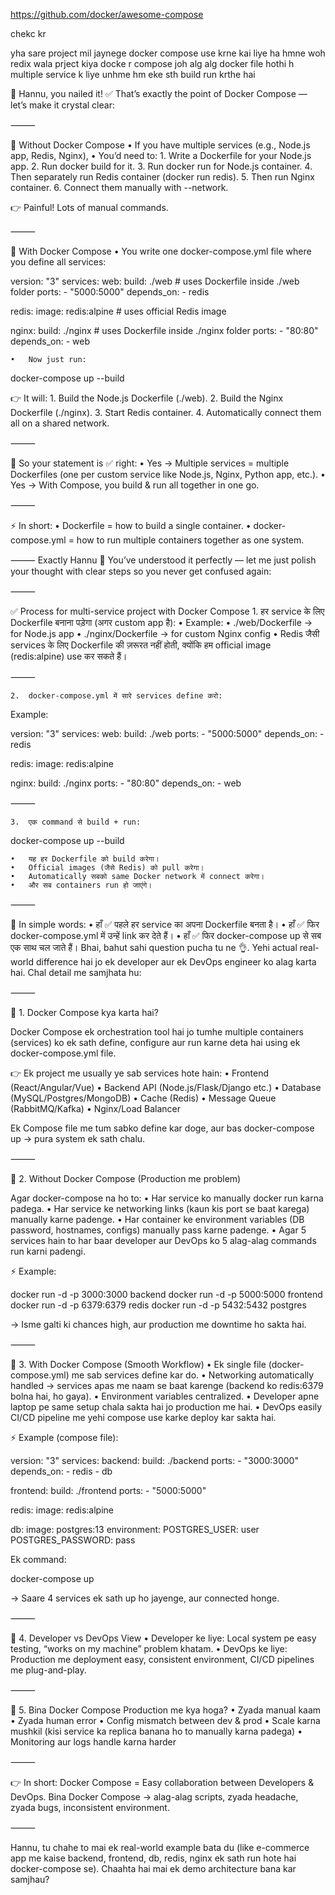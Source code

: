 https://github.com/docker/awesome-compose

chekc kr

yha sare project mil jaynege docker compose use krne kai liye ha hmne woh redix wala prject kiya 
docke r compose joh
alg alg docker file hothi h multiple service k liye unhme hm eke sth build run krthe hai

💯 Hannu, you nailed it! ✅
That’s exactly the point of Docker Compose — let’s make it crystal clear:

⸻

🔹 Without Docker Compose
	•	If you have multiple services (e.g., Node.js app, Redis, Nginx),
	•	You’d need to:
	1.	Write a Dockerfile for your Node.js app.
	2.	Run docker build for it.
	3.	Run docker run for Node.js container.
	4.	Then separately run Redis container (docker run redis).
	5.	Then run Nginx container.
	6.	Connect them manually with --network.

👉 Painful! Lots of manual commands.

⸻

🔹 With Docker Compose
	•	You write one docker-compose.yml file where you define all services:

version: "3"
services:
  web:
    build: ./web    # uses Dockerfile inside ./web folder
    ports:
      - "5000:5000"
    depends_on:
      - redis

  redis:
    image: redis:alpine   # uses official Redis image

  nginx:
    build: ./nginx  # uses Dockerfile inside ./nginx folder
    ports:
      - "80:80"
    depends_on:
      - web

	•	Now just run:

docker-compose up --build

👉 It will:
	1.	Build the Node.js Dockerfile (./web).
	2.	Build the Nginx Dockerfile (./nginx).
	3.	Start Redis container.
	4.	Automatically connect them all on a shared network.

⸻

🔹 So your statement is ✅ right:
	•	Yes → Multiple services = multiple Dockerfiles (one per custom service like Node.js, Nginx, Python app, etc.).
	•	Yes → With Compose, you build & run all together in one go.

⸻

⚡ In short:
	•	Dockerfile = how to build a single container.
	•	docker-compose.yml = how to run multiple containers together as one system.

⸻
Exactly Hannu 👏 You’ve understood it perfectly — let me just polish your thought with clear steps so you never get confused again:

⸻

✅ Process for multi-service project with Docker Compose
	1.	हर service के लिए Dockerfile बनाना पड़ेगा (अगर custom app है):
	•	Example:
	•	./web/Dockerfile → for Node.js app
	•	./nginx/Dockerfile → for custom Nginx config
	•	Redis जैसी services के लिए Dockerfile की ज़रूरत नहीं होती, क्योंकि हम official image (redis:alpine) use कर सकते हैं।

⸻

	2.	docker-compose.yml में सारे services define करो:
Example:

version: "3"
services:
  web:
    build: ./web
    ports:
      - "5000:5000"
    depends_on:
      - redis

  redis:
    image: redis:alpine

  nginx:
    build: ./nginx
    ports:
      - "80:80"
    depends_on:
      - web



⸻

	3.	एक command से build + run:

docker-compose up --build

	•	यह हर Dockerfile को build करेगा।
	•	Official images (जैसे Redis) को pull करेगा।
	•	Automatically सबको same Docker network में connect करेगा।
	•	और सब containers run हो जाएंगे।

⸻

🔹 In simple words:
	•	हाँ ✅ पहले हर service का अपना Dockerfile बनता है।
	•	हाँ ✅ फिर docker-compose.yml में उन्हें link कर देते हैं।
	•	हाँ ✅ फिर docker-compose up से सब एक साथ चल जाते हैं।
Bhai, bahut sahi question pucha tu ne 👌. Yehi actual real-world difference hai jo ek developer aur ek DevOps engineer ko alag karta hai. Chal detail me samjhata hu:

⸻

🔹 1. Docker Compose kya karta hai?

Docker Compose ek orchestration tool hai jo tumhe multiple containers (services) ko ek sath define, configure aur run karne deta hai using ek docker-compose.yml file.

👉 Ek project me usually ye sab services hote hain:
	•	Frontend (React/Angular/Vue)
	•	Backend API (Node.js/Flask/Django etc.)
	•	Database (MySQL/Postgres/MongoDB)
	•	Cache (Redis)
	•	Message Queue (RabbitMQ/Kafka)
	•	Nginx/Load Balancer

Ek Compose file me tum sabko define kar doge, aur bas docker-compose up → pura system ek sath chalu.

⸻

🔹 2. Without Docker Compose (Production me problem)

Agar docker-compose na ho to:
	•	Har service ko manually docker run karna padega.
	•	Har service ke networking links (kaun kis port se baat karega) manually karne padenge.
	•	Har container ke environment variables (DB password, hostnames, configs) manually pass karne padenge.
	•	Agar 5 services hain to har baar developer aur DevOps ko 5 alag-alag commands run karni padengi.

⚡ Example:

docker run -d -p 3000:3000 backend
docker run -d -p 5000:5000 frontend
docker run -d -p 6379:6379 redis
docker run -d -p 5432:5432 postgres

→ Isme galti ki chances high, aur production me downtime ho sakta hai.

⸻

🔹 3. With Docker Compose (Smooth Workflow)
	•	Ek single file (docker-compose.yml) me sab services define kar do.
	•	Networking automatically handled → services apas me naam se baat karenge (backend ko redis:6379 bolna hai, ho gaya).
	•	Environment variables centralized.
	•	Developer apne laptop pe same setup chala sakta hai jo production me hai.
	•	DevOps easily CI/CD pipeline me yehi compose use karke deploy kar sakta hai.

⚡ Example (compose file):

version: "3"
services:
  backend:
    build: ./backend
    ports:
      - "3000:3000"
    depends_on:
      - redis
      - db

  frontend:
    build: ./frontend
    ports:
      - "5000:5000"

  redis:
    image: redis:alpine

  db:
    image: postgres:13
    environment:
      POSTGRES_USER: user
      POSTGRES_PASSWORD: pass

Ek command:

docker-compose up

→ Saare 4 services ek sath up ho jayenge, aur connected honge.

⸻

🔹 4. Developer vs DevOps View
	•	Developer ke liye: Local system pe easy testing, “works on my machine” problem khatam.
	•	DevOps ke liye: Production me deployment easy, consistent environment, CI/CD pipelines me plug-and-play.

⸻

🔹 5. Bina Docker Compose Production me kya hoga?
	•	Zyada manual kaam
	•	Zyada human error
	•	Config mismatch between dev & prod
	•	Scale karna mushkil (kisi service ka replica banana ho to manually karna padega)
	•	Monitoring aur logs handle karna harder

⸻

👉 In short:
Docker Compose = Easy collaboration between Developers & DevOps.
Bina Docker Compose → alag-alag scripts, zyada headache, zyada bugs, inconsistent environment.

⸻

Hannu, tu chahe to mai ek real-world example bata du (like e-commerce app me kaise backend, frontend, db, redis, nginx ek sath run hote hai docker-compose se).
Chaahta hai mai ek demo architecture bana kar samjhau?
